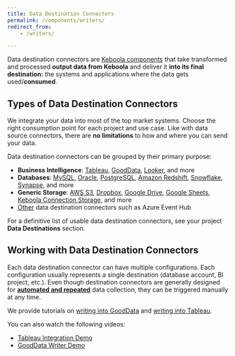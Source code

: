```yaml
---
title: Data Destination Connectors
permalink: /components/writers/
redirect_from:
    - /writers/

---
```


Data destination connectors are [Keboola components](/overview/) that take transformed and processed **output data from Keboola**
and deliver it **into its final destination:** the systems and applications where the data gets used/**consumed**.

## Types of Data Destination Connectors
We integrate your data into most of the top market systems.
Choose the right consumption point for each project and use case. Like with data source connectors,
there are **no limitations** to how and where you can send your data.

Data destination connectors can be grouped by their primary purpose:

- **Business Intelligence**: [Tableau](/components/writers/bi-tools/tableau/), [GoodData](/components/writers/bi-tools/gooddata/), [Looker](/components/writers/bi-tools/looker/), and more
- **Databases**: [MySQL](/components/writers/database/mysql/), [Oracle](/components/writers/database/oracle/), [PostgreSQL](/components/writers/database/postgresql/), [Amazon Redshift](/components/writers/database/redshift/), [Snowflake](/components/writers/database/snowflake/), [Synapse](/components/writers/database/synapse/), and more
- **Generic Storage**: [AWS S3](/components/writers/storage/aws-s3/), [Dropbox](/components/writers/storage/dropbox/), [Google Drive](/components/writers/storage/google-drive/),
[Google Sheets](/components/writers/storage/google-sheets/), [Keboola Connection Storage](/components/writers/storage/storage-api/), and more
- [Other](/components/writers/other/) data destination connectors such as Azure Event Hub

For a definitive list of usable data destination connectors, see your project **Data Destinations** section.

## Working with Data Destination Connectors
Each data destination connector can have multiple configurations. Each configuration usually represents a single destination (database account, BI project, etc.).
Even though destination connectors are generally designed for [**automated and repeated**](/orchestrator/) data collection,
they can be triggered manually at any time.

We provide tutorials on [writing into GoodData](/tutorial/write/gooddata/) and [writing into Tableau](/tutorial/write/).

You can also watch the following videos:

- [Tableau Integration Demo](https://www.youtube.com/watch?v=FS1nndJ0vyQ)
- [GoodData Writer Demo](https://www.youtube.com/watch?v=h46t0_nOtyI)
